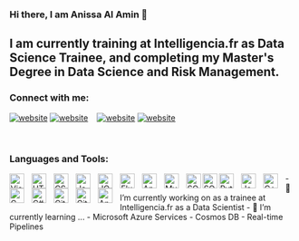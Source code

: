 ### Hi there, I am Anissa Al Amin 👋

## I am currently training at Intelligencia.fr as Data Science Trainee, and completing my Master's Degree in Data Science and Risk Management.

### Connect with me:
[![website](./img/linkedin-light.svg)](https://www.linkedin.com/in/anissa-al-amin-46b8021b3r#gh-light-mode-only)
[![website](./img/linkedin-dark.svg)](https://www.linkedin.com/in/anissa-al-amin-46b8021b3r#gh-dark-mode-only)
&nbsp;&nbsp;
[![website](./img/instagram-light.svg)](https://instagram.com/anissa.alaminr#gh-light-mode-only)
[![website](./img/instagram-dark.svg)](https://instagram.com/anissa.alamin#gh-dark-mode-only)


<br />

### Languages and Tools:

<img align="left" alt="Visual Studio Code" width="26px" src="https://cdn.jsdelivr.net/gh/devicons/devicon/icons/vscode/vscode-original.svg" style="padding-right:10px;" />
<img align="left" alt="HTML5" width="26px" src="https://cdn.jsdelivr.net/gh/devicons/devicon/icons/html5/html5-original.svg" style="padding-right:10px;" />
<img align="left" alt="CSS3" width="26px" src="https://cdn.jsdelivr.net/gh/devicons/devicon/icons/css3/css3-original.svg" style="padding-right:10px;" />
<img align="left" alt="JavaScript" width="26px" src="https://cdn.jsdelivr.net/gh/devicons/devicon/icons/javascript/javascript-original.svg" style="padding-right:10px;" />
<img align="left" alt="JQuery" width="26px" src="https://cdn.jsdelivr.net/gh/devicons/devicon/icons/jquery/jquery-original.svg" style="padding-right:10px;" />
<img align="left" alt="Flutter" width="26px" src="https://cdn.jsdelivr.net/gh/devicons/devicon/icons/flutter/flutter-original.svg" style="padding-right:10px;" />
<img align="left" alt="Android" width="26px" src="https://cdn.jsdelivr.net/gh/devicons/devicon/icons/android/android-original.svg"  style="padding-right:10px;" />
<img align="left" alt="MySQL" width="26px" src="https://cdn.jsdelivr.net/gh/devicons/devicon/icons/mysql/mysql-original.svg" style="padding-right:10px;" />
<img align="left" alt="SQL" width="26px" src="https://cdn.jsdelivr.net/gh/devicons/devicon/icons/microsoftsqlserver/microsoftsqlserver-plain.svg" style="padding-ight:10px;" />
<img align="left" alt="SQL" width="26px" src="https://cdn.jsdelivr.net/gh/devicons/devicon/icons/firebase/firebase-plain.svg" />
<img align="left" alt="Python" width="26px" src="https://cdn.jsdelivr.net/gh/devicons/devicon/icons/python/python-original.svg" style="padding-right:10px;" />
<img align="left" alt="Java" width="26px" src="https://cdn.jsdelivr.net/gh/devicons/devicon/icons/java/java-original.svg" style="padding-right:10px;" />
<img align="left" alt="C++" width="26px" src="https://cdn.jsdelivr.net/gh/devicons/devicon/icons/cplusplus/cplusplus-original.svg" style="padding-right:10px;" />
<img align="left" alt="C" width="26px" src="https://cdn.jsdelivr.net/gh/devicons/devicon/icons/c/c-original.svg" style="padding-right:10px;" />
<img align="left" alt="C#" width="26px" src="https://cdn.jsdelivr.net/gh/devicons/devicon/icons/csharp/csharp-original.svg" style="padding-right:10px;" />
<img align="left" alt="Git" width="26px" src="https://cdn.jsdelivr.net/gh/devicons/devicon/icons/git/git-original.svg" style="padding-right:10px;" />
<img align="left" alt="GitHub" width="26px" src="https://cdn.jsdelivr.net/gh/devicons/devicon/icons/github/github-original.svg" style="padding-right:10px;" />
<img align="left" alt="Anaconda" width="26px" src="https://cdn.jsdelivr.net/gh/devicons/devicon/icons/anaconda/anaconda-original.svg" style="padding-right:10px;" />
- 🔭 I’m currently working on as a trainee at Intelligencia.fr as a Data Scientist
- 🌱 I’m currently learning ...
  - Microsoft Azure Services
  - Cosmos DB
  - Real-time Pipelines
